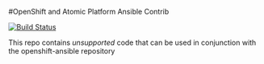 #OpenShift and Atomic Platform Ansible Contrib

[![Build
Status](https://travis-ci.org/openshift/openshift-ansible-contrib.svg?branch=master)](https://travis-ci.org/openshift/openshift-ansible-contrib)

This repo contains *unsupported* code that can be used in conjunction with the
openshift-ansible repository
